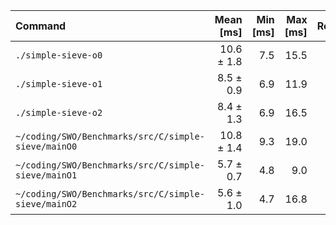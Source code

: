 | Command | Mean [ms] | Min [ms] | Max [ms] | Relative |
|:---|---:|---:|---:|---:|
| `./simple-sieve-o0` | 10.6 ± 1.8 | 7.5 | 15.5 | 1.89 ± 0.46 |
| `./simple-sieve-o1` | 8.5 ± 0.9 | 6.9 | 11.9 | 1.52 ± 0.32 |
| `./simple-sieve-o2` | 8.4 ± 1.3 | 6.9 | 16.5 | 1.50 ± 0.35 |
| `~/coding/SWO/Benchmarks/src/C/simple-sieve/mainO0` | 10.8 ± 1.4 | 9.3 | 19.0 | 1.94 ± 0.42 |
| `~/coding/SWO/Benchmarks/src/C/simple-sieve/mainO1` | 5.7 ± 0.7 | 4.8 | 9.0 | 1.01 ± 0.22 |
| `~/coding/SWO/Benchmarks/src/C/simple-sieve/mainO2` | 5.6 ± 1.0 | 4.7 | 16.8 | 1.00 |
